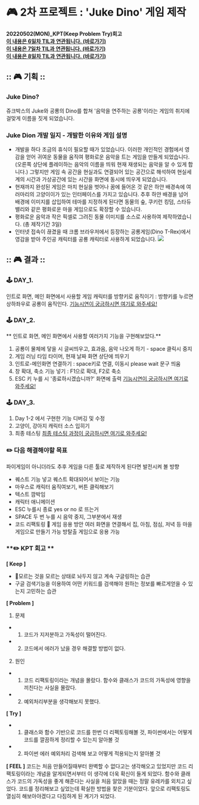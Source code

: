 #  🎮  2차 프로젝트 : 'Juke Dino' 게임 제작
**20220502(MON)_KPT(Keep Problem Try)회고**<br>
**[이 내용은 6일차 TIL과 연관됩니다. (바로가기)](https://velog.io/@soyoyun/TIL-5%EC%9D%BC%EC%B0%A82022.04.25.%EC%9B%94)**<br>
**[이 내용은 7일차 TIL과 연관됩니다. (바로가기)](https://velog.io/@soyoyun/TIL-7%EC%9D%BC%EC%B0%A82022.04.26.%ED%99%94)**<br>
**[이 내용은 8일차 TIL과 연관됩니다. (바로가기)](https://velog.io/@soyoyun/TIL-8%EC%9D%BC%EC%B0%A82022.04.27.%EC%88%98)**<br>


## :: 🎮 기획 :: 

###  Juke Dino?
쥬크박스의 Juke와 공룡의 Dino를 합쳐 '음악을 연주하는 공룡'이라는 게임의 취지에 걸맞게 이름을 짓게 되었습니다.

### Juke Dion 개발 일지 - 개발한 이유와 게임 설명

- 개발을 하다 조금의 휴식이 필요할 때가 있었습니다. 
이러한 개인적인 경험에서 영감을 얻어 귀여운 동물을 움직여 평화로운 음악을 트는 게임을 만들게 되었습니다. 
(오른쪽 상단에 플레이하는 음악의 이름을 띄워 현재 재생되는 음악을 알 수 있게 합니다.)
그렇지만 게임 속 공간을 현실과도 연결되어 있는 공간으로 해석하여 현실세계의 시간과 가상공간에 있는 시간을 화면에 동시에 띄우게 되었습니다.
- 현재까지 완성된 게임은 마치 현실을 벗어나 꿈에 들어온 것 같은 하얀 배경속에 여러마리의 고양이이가 있는 인터페이스를 가지고 있습니다.
추후 하얀 배경을 넘어 배경에 이미지를 삽입하여 테마를 지정하게 된다면 동물의 숲, 쿠키런 킹덤, 스타듀밸리와 같은 평화로운 마을 게임으로도 확장할 수 있습니다.
- 평화로운 음악과 작은 픽셀로 그려진 동물 이미지를 소스로 사용하여 제작하였습니다. (총 제작기간 3일)
- 인터넷 접속이 끊겼을 때 크롬 브라우저에서 등장하는 공룡게임(Dino T-Rex)에서 영감을 받아 주인공 캐릭터를 공룡 캐릭터로 사용하게 되었습니다.
![](https://velog.velcdn.com/images/soyoyun/post/c80a29af-8621-4201-b9dd-3094ec768a0d/image.gif)


## :: 🎮 결과 :: 

### 🕹 DAY_1. 
인트로 화면, 메인 화면에서 사용할 게임 캐릭터를 방향키로 움직이기 : 방향키를 누르면 상하좌우로 공룡이 움직인다.
[기능시연이 궁금하시면 여기로 와주세요!](https://velog.io/@soyoyun/TIL-5%EC%9D%BC%EC%B0%A82022.04.25.%EC%9B%94)

### 🕹 DAY_2. 
** 인트로 화면, 메인 화면에서 사용할 여러가지 기능을 구현해보았다.**
1) 공룡이 물체에 닿을 시 글씨띄우고, 효과음, 음악 나오게 하기 - space 클릭시 중지
2) 게임 러닝 타임 타이머, 현재 날짜 화면 상단에 띄우기 
3) 인트로-메인화면 연결하기 : space키로 연결, 이동시 please wait 문구 띄움 
4) 창 확대, 축소 기능 넣기 : F1으로 확대, F2로 축소
5) ESC 키 누를 시 '종료하시겠습니까?' 화면에 출력
[기능시연이 궁금하시면 여기로 와주세요!](https://velog.io/write?id=59af9bd3-7479-4e0b-b2dd-57c52c549b8e)

### 🕹 DAY_3. 
1) Day 1-2 에서 구현한 기능 디버깅 및 수정
2) 고양이, 강아지 캐릭터 소스 입히기
3) 최종 테스팅
[최종 테스팅 과정이 궁금하시면 여기로 와주세요!](https://velog.io/@soyoyun/TIL-8%EC%9D%BC%EC%B0%A82022.04.27.%EC%88%98)


### ✏️ 다음 해결해야할 목표 
파이게임이 아니더라도 추후 게임을 다른 툴로 제작하게 된다면 발전시켜 볼 방향
- 퀘스트 기능 넣고 퀘스트 확대되어서 보이는 기능
- 마우스로 캐릭터 움직여보기, 버튼 클릭해보기
- 텍스트 깜박임
- 캐릭터 애니메이션
- ESC 누를시 종료 yes or no 로 뜨는거
- SPACE 두 번 누를 시 음악 중지, 그부분에서 재생
- 코드 리팩토링
🌾 게임 응용 방안
여러 화면을 연결해서 집, 아침, 점심, 저녁 등 마을게임으로 만들기 가능
방탈출 게임으로 응용 가능

### **✏️ KPT 회고 **

**[ Keep ]**
- 모르는 것을 모르는 상태로 놔두지 않고 계속 구글링하는 습관
- 구글 검색기능을 이용하여 어떤 키워드를 검색해야 원하는 정보를 빠르게얻을 수 있는지 고민하는 습관


**[ Problem ]**

1) 문제
- 1) 코드가 지저분하고 가독성이 떨어진다.
- 2) 코드에서 에러가 났을 경우 해결할 방법이 없다.

2) 원인
- 1) 코드 리팩토링이라는 개념을 몰랐다. 함수와 클래스가 코드의 가독성에 영향을 끼친다는 사실을 몰랐다.
- 2) 예외처리부분을 생각해보지 못했다.

**[ Try ]**
- 1) 클래스와 함수 기반으로 코드를 한번 더 리펙토링해볼 것, 
파이썬에서는 어떻게 코드를 깔끔하게 정리할 수 있는지 알아볼 것
- 2) 파이썬 에러 예외처리 검색해 보고 어떻게 적용되는지 알아볼 것


**[ FEEL ]**
코드는 처음 만들어질때부터  완벽할 수 없다고는 생각해오고 있었지만 코드 리팩토링이라는 개념을 알게되면서부터 이 생각에 더욱 확신이 들게 되었다. 함수와 클래스가 코드의 가독성을 좋게 해준다는 사실을 처음 알았을 때는 정말 유레카를 외치고 싶었다. 코드를 정리해보고 싶었는데 확실한 방법을 찾은 기분이었다. 앞으로 리팩토링도 열심히 해보아야겠다고 다짐하게 된 계기가 되었다.


